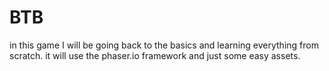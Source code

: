 # BTB
in this game I will be going back to the basics and learning everything from scratch.
it will use the phaser.io framework and just some easy assets.
